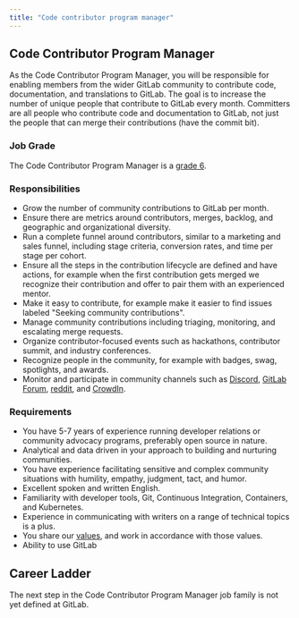 ```yaml
---
title: "Code contributor program manager"
---
```


## Code Contributor Program Manager

As the Code Contributor Program Manager, you will be responsible for enabling members from the wider GitLab community to contribute code, documentation, and translations to GitLab. The goal is to increase the number of unique people that contribute to GitLab every month. Committers are all people who contribute code and documentation to GitLab, not just the people that can merge their contributions (have the commit bit).

### Job Grade

The Code Contributor Program Manager is a [grade 6](https://about.gitlab.com/handbook/total-rewards/compensation/compensation-calculator/#gitlab-job-grades).

### Responsibilities

- Grow the number of community contributions to GitLab per month.
- Ensure there are metrics around contributors, merges, backlog, and geographic and organizational diversity.
- Run a complete funnel around contributors, similar to a marketing and sales funnel, including stage criteria, conversion rates, and time per stage per cohort.
- Ensure all the steps in the contribution lifecycle are defined and have actions, for example when the first contribution gets merged we recognize their contribution and offer to pair them with an experienced mentor.
- Make it easy to contribute, for example make it easier to find issues labeled "Seeking community contributions".
- Manage community contributions including triaging, monitoring, and escalating merge requests.
- Organize contributor-focused events such as hackathons, contributor summit, and industry conferences.
- Recognize people in the community, for example with badges, swag, spotlights, and awards.
- Monitor and participate in community channels such as [Discord](https://discord.gg/gitlab), [GitLab Forum](https://forum.gitlab.com/),  [reddit](https://www.reddit.com/r/gitlab/), and [CrowdIn](https://crowdin.com/project/gitlab-ee/discussions).

### Requirements

- You have 5-7 years of experience running developer relations or community advocacy programs, preferably open source in nature.
- Analytical and data driven in your approach to building and nurturing communities.
- You have experience facilitating sensitive and complex community situations with humility, empathy, judgment, tact, and humor.
- Excellent spoken and written English.
- Familiarity with developer tools, Git, Continuous Integration, Containers, and Kubernetes.
- Experience in communicating with writers on a range of technical topics is a plus.
- You share our [values](/handbook/values/), and work in accordance with those values.
- Ability to use GitLab

## Career Ladder

The next step in the Code Contributor Program Manager job family is not yet defined at GitLab.
